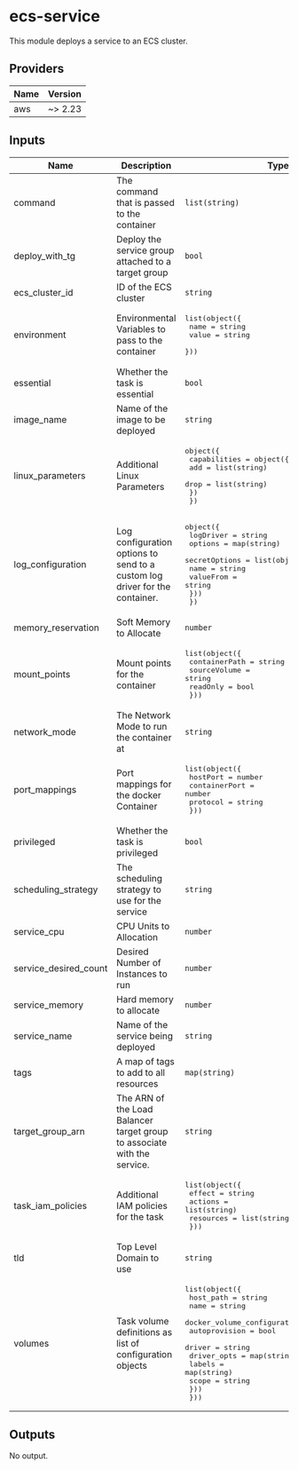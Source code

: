 # ecs-service
This module deploys a service to an ECS cluster.

<!-- BEGINNING OF PRE-COMMIT-TERRAFORM DOCS HOOK -->
## Providers

| Name | Version |
|------|---------|
| aws | ~> 2.23 |

## Inputs

| Name | Description | Type | Default | Required |
|------|-------------|------|---------|:-----:|
| command | The command that is passed to the container | `list(string)` | `[]` | no |
| deploy\_with\_tg | Deploy the service group attached to a target group | `bool` | `false` | no |
| ecs\_cluster\_id | ID of the ECS cluster | `string` | n/a | yes |
| environment | Environmental Variables to pass to the container | <pre>list(object({<br>    name  = string<br>    value = string<br>  }))</pre> | n/a | yes |
| essential | Whether the task is essential | `bool` | `true` | no |
| image\_name | Name of the image to be deployed | `string` | n/a | yes |
| linux\_parameters | Additional Linux Parameters | <pre>object({<br>    capabilities = object({<br>      add  = list(string)<br>      drop = list(string)<br>    })<br>  })</pre> | n/a | yes |
| log\_configuration | Log configuration options to send to a custom log driver for the container. | <pre>object({<br>    logDriver = string<br>    options   = map(string)<br>    secretOptions = list(object({<br>      name      = string<br>      valueFrom = string<br>    }))<br>  })</pre> | n/a | yes |
| memory\_reservation | Soft Memory to Allocate | `number` | `512` | no |
| mount\_points | Mount points for the container | <pre>list(object({<br>    containerPath = string<br>    sourceVolume  = string<br>    readOnly      = bool<br>  }))</pre> | `[]` | no |
| network\_mode | The Network Mode to run the container at | `string` | `"bridge"` | no |
| port\_mappings | Port mappings for the docker Container | <pre>list(object({<br>    hostPort      = number<br>    containerPort = number<br>    protocol      = string<br>  }))</pre> | `[]` | no |
| privileged | Whether the task is privileged | `bool` | `false` | no |
| scheduling\_strategy | The scheduling strategy to use for the service | `string` | `"REPLICA"` | no |
| service\_cpu | CPU Units to Allocation | `number` | `128` | no |
| service\_desired\_count | Desired Number of Instances to run | `number` | `1` | no |
| service\_memory | Hard memory to allocate | `number` | n/a | yes |
| service\_name | Name of the service being deployed | `string` | n/a | yes |
| tags | A map of tags to add to all resources | `map(string)` | `{}` | no |
| target\_group\_arn | The ARN of the Load Balancer target group to associate with the service. | `string` | n/a | yes |
| task\_iam\_policies | Additional IAM policies for the task | <pre>list(object({<br>    effect    = string<br>    actions   = list(string)<br>    resources = list(string)<br>  }))</pre> | `[]` | no |
| tld | Top Level Domain to use | `string` | `""` | no |
| volumes | Task volume definitions as list of configuration objects | <pre>list(object({<br>    host_path = string<br>    name      = string<br>    docker_volume_configuration = list(object({<br>      autoprovision = bool<br>      driver        = string<br>      driver_opts   = map(string)<br>      labels        = map(string)<br>      scope         = string<br>    }))<br>  }))</pre> | `[]` | no |

## Outputs

No output.

<!-- END OF PRE-COMMIT-TERRAFORM DOCS HOOK -->
